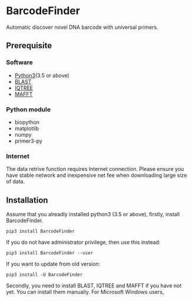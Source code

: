 # BarcodeFinder
Automatic discover novel DNA barcode with universal primers.
## Prerequisite
### Software
* [Python3](https://www.python.org/downloads/)(3.5 or above)
* [BLAST](ftp://ftp.ncbi.nlm.nih.gov/blast/executables/blast+/LATEST/)
* [IQTREE](http://www.iqtree.org/)
* [MAFFT](https://mafft.cbrc.jp/alignment/software/)
### Python module
* biopython
* matplotlib
* numpy
* primer3-py
### Internet
The data retrive function requires Internet connection. Please ensure you have
stable network and inexpensive net fee when downloading large size of data.
## Installation
Assume that you alreadly installed python3 (3.5 or above), firstly, 
install BarcodeFinder.
```
pip3 install BarcodeFinder
```
If you do not have administrator privilege, then use this instead:
```
pip3 install BarcodeFinder --user
```
If you want to update from old version:
```
pip3 install -U BarcodeFinder
```
Secondly, you need to install BLAST, IQTREE and MAFFT if you have not yet.
You can install them manually.
For Microsoft Windows users,
